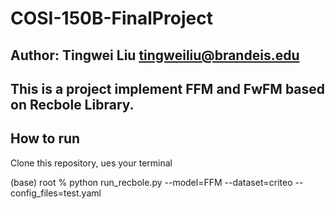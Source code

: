 # COSI-150B-FinalProject
## Author: Tingwei Liu tingweiliu@brandeis.edu
## This is a project implement FFM and FwFM based on Recbole Library.


## How to run
Clone this repository, ues your terminal

(base) root % python run_recbole.py --model=FFM --dataset=criteo --config_files=test.yaml

